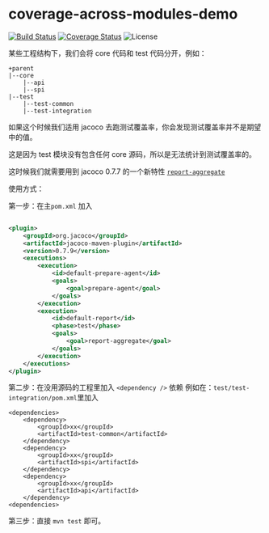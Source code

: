 # coverage-across-modules-demo

[![Build Status](https://travis-ci.org/ujjboy/coverage-across-modules-demo.svg?branch=master)](https://travis-ci.org/ujjboy/coverage-across-modules-demo)
[![Coverage Status](https://codecov.io/gh/ujjboy/coverage-across-modules-demo/branch/master/graph/badge.svg)](https://codecov.io/gh/ujjboy/coverage-across-modules-demo)
![License](https://img.shields.io/badge/license-Apache--2.0-green.svg)


某些工程结构下，我们会将 core 代码和 test 代码分开，例如：

```
+parent
|--core
    |--api
    |--spi
|--test
    |--test-common
    |--test-integration
```

如果这个时候我们适用 jacoco 去跑测试覆盖率，你会发现测试覆盖率并不是期望中的值。

这是因为 test 模块没有包含任何 core 源码，所以是无法统计到测试覆盖率的。

这时候我们就需要用到 jacoco 0.7.7 的一个新特性 [`report-aggregate`](http://www.jacoco.org/jacoco/trunk/doc/report-aggregate-mojo.html)

使用方式：

第一步：在主`pom.xml` 加入

```xml

<plugin>
    <groupId>org.jacoco</groupId>
    <artifactId>jacoco-maven-plugin</artifactId>
    <version>0.7.9</version>
    <executions>
        <execution>
            <id>default-prepare-agent</id>
            <goals>
                <goal>prepare-agent</goal>
            </goals>
        </execution>
        <execution>
            <id>default-report</id>
            <phase>test</phase>
            <goals>
                <goal>report-aggregate</goal>
            </goals>
        </execution>
    </executions>
</plugin>  
```

第二步：在没用源码的工程里加入 `<dependency />` 依赖
例如在：`test/test-integration/pom.xml`里加入
```
<dependencies>
    <dependency>
        <groupId>xx</groupId>
        <artifactId>test-common</artifactId>
    </dependency>
    <dependency>
        <groupId>xx</groupId>
        <artifactId>spi</artifactId>
    </dependency>
    <dependency>
        <groupId>xx</groupId>
        <artifactId>api</artifactId>
    </dependency>
<dependencies>
```

第三步：直接 `mvn test` 即可。
